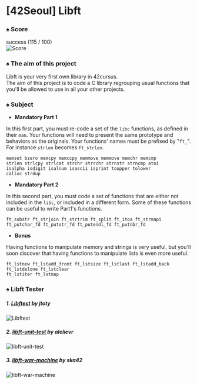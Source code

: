 # [42Seoul] Libft

### ♠ Score
success (115 / 100) <br>
![Score](https://user-images.githubusercontent.com/49941913/96693295-072e7380-13c2-11eb-81c2-2dcb4e5ce3ab.png)



### ♠ The aim of this project
Libft is your very first own library in 42cursus.
<br>
The aim of this project is to code a C library regrouping usual functions that you'll be allowed to use in all your other projects.



### ♠ Subject
- **Mandatory Part 1**

In this first part, you must re-code a set of the `libc` functions, as defined in their `man`. 
Your functions will need to present the same prototype and behaviors as the originals.
Your functions' names must be prefixed by "`ft_`". 
For instance `strlen` becomes `ft_strlen`.
```
memset bzero memcpy memccpy memmove memmove memchr memcmp
strlen strlcpy strlcat strchr strrchr strnstr strncmp atoi
isalpha isdigit isalnum isascii isprint toupper tolower
calloc strdup
```

- **Mandatory Part 2**

In this second part, you must code a set of functions that are either not included in the `libc`, or included in a different form.
Some of these functions can be useful to write Part1's functions.
```
ft_substr ft_strjoin ft_strtrim ft_split ft_itoa ft_strmapi
ft_putchar_fd ft_putstr_fd ft_putendl_fd ft_putnbr_fd
```

- **Bonus**

Having functions to manipulate memory and strings is very useful, but you'll soon discover that having functions to manipulate lists is even more useful.
```
ft_lstnew ft_lstadd_front ft_lstsize ft_lstlast ft_lstadd_back
ft_lstdelone ft_lstclear
ft_lstiter ft_lstmap
```



### ♠ Libft Tester
##### 1. [__Libftest__](https://github.com/jtoty/Libftest) by jtoty
![Libftest](https://user-images.githubusercontent.com/49941913/96693032-b9197000-13c1-11eb-8c5b-33986e59c4e9.png)

##### 2. [__libft-unit-test__](https://github.com/alelievr/libft-unit-test) by alelievr
![libft-unit-test](https://user-images.githubusercontent.com/49941913/96693151-d8180200-13c1-11eb-82ba-b59636bc57a4.png)

##### 3. [__libft-war-machine__](https://github.com/ska42/libft-war-machine) by ska42
![libft-war-machine](https://user-images.githubusercontent.com/49941913/96693210-e82fe180-13c1-11eb-8bc4-a4ea7013e1bc.png)
